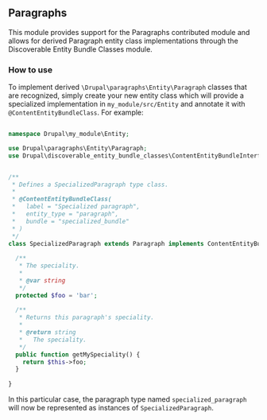 ## Paragraphs

This module provides support for the Paragraphs contributed module and allows for derived Paragraph entity class implementations through the Discoverable Entity Bundle Classes module.

### How to use

To implement derived `\Drupal\paragraphs\Entity\Paragraph` classes that are recognized, simply create your new entity class which will provide a specialized implementation in `my_module/src/Entity` and annotate it with `@ContentEntityBundleClass`. For example:

```php

namespace Drupal\my_module\Entity;

use Drupal\paragraphs\Entity\Paragraph;
use Drupal\discoverable_entity_bundle_classes\ContentEntityBundleInterface;


/**
 * Defines a SpecializedParagraph type class.
 *
 * @ContentEntityBundleClass(
 *   label = "Specialized paragraph",
 *   entity_type = "paragraph",
 *   bundle = "specialized_bundle"
 * )
 */
class SpecializedParagraph extends Paragraph implements ContentEntityBundleInterface {
  
  /**
   * The speciality.
   * 
   * @var string
   */
  protected $foo = 'bar';
  
  /**
   * Returns this paragraph's speciality.
   *
   * @return string
   *   The speciality.
   */
  public function getMySpeciality() {
    return $this->foo;
  }
  
}

```

In this particular case, the paragraph type named `specialized_paragraph` will now be represented as instances of `SpecializedParagraph`.
